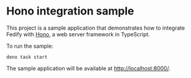 <!-- deno-fmt-ignore-file -->

Hono integration sample
=======================

This project is a sample application that demonstrates how to integrate Fedify
with [Hono], a web server framework in TypeScript.

To run the sample:

~~~~ command
deno task start
~~~~

The sample application will be available at <http://localhost:8000/>.

[Hono]: https://hono.dev/
